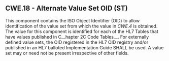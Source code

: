 ## CWE.18 - Alternate Value Set OID (ST)

This component contains the ISO Object Identifier (OID) to allow identification of the value set from which the value in _CWE.4_ is obtained. The value for this component is identified for each of the HL7 Tables that have values published in C__hapter 2C Code Tables__. For externally defined value sets, the OID registered in the HL7 OID registry and/or published in an HL7 balloted Implementation Guide SHALL be used. A value set may or need not be present irrespective of other fields.
